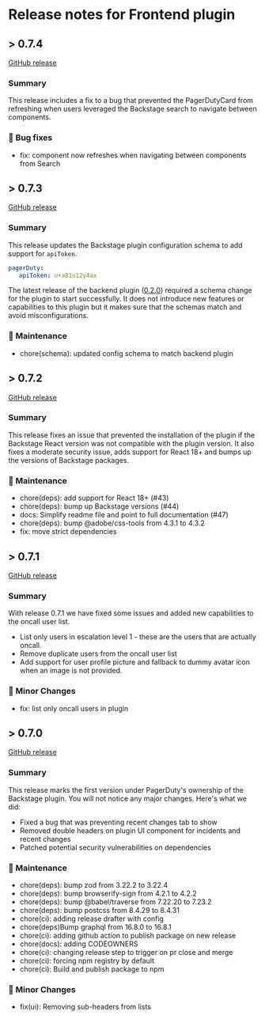 # Release notes for Frontend plugin

## > 0.7.4

[GitHub release](https://github.com/PagerDuty/backstage-plugin/releases/tag/0.7.4)

### Summary

This release includes a fix to a bug that prevented the PagerDutyCard from refreshing when users leveraged the Backstage search to navigate between components.

### 🐛 Bug fixes

- fix: component now refreshes when navigating between components from Search

## > 0.7.3

[GitHub release](https://github.com/PagerDuty/backstage-plugin/releases/tag/0.7.3)

### Summary

This release updates the Backstage plugin configuration schema to add support for `apiToken`.

```yaml
pagerDuty:
   apiToken: u+a81u12y4ax
```

The latest release of the backend plugin ([0.2.0](https://github.com/PagerDuty/backstage-plugin-backend/releases/tag/0.2.0)) required a schema change for the plugin to start successfully. It does not introduce new features or capabilities to this plugin but it makes sure that the schemas match and avoid misconfigurations.

### 🔧 Maintenance

- chore(schema): updated config schema to match backend plugin

## > 0.7.2

[GitHub release](https://github.com/PagerDuty/backstage-plugin/releases/tag/0.7.2)

### Summary

This release fixes an issue that prevented the installation of the plugin if the Backstage React version was not compatible with the plugin version. It also fixes a moderate security issue, adds support for React 18+ and bumps up the versions of Backstage packages.

### 🔧 Maintenance

- chore(deps): add support for React 18+ (#43)
- chore(deps): bump up Backstage versions (#44)
- docs: Simplify readme file and point to full documentation (#47)
- chore(deps): bump @adobe/css-tools from 4.3.1 to 4.3.2
- fix: move strict dependencies

## > 0.7.1

[GitHub release](https://github.com/PagerDuty/backstage-plugin/releases/tag/0.7.1)

### Summary

With release 0.7.1 we have fixed some issues and added new capabilities to the oncall user list.

- List only users in escalation level 1 - these are the users that are actually oncall.
- Remove duplicate users from the oncall user list
- Add support for user profile picture and fallback to dummy avatar icon when an image is not provided.

### 🌟 Minor Changes

- fix: list only oncall users in plugin

## > 0.7.0

[GitHub release](https://github.com/PagerDuty/backstage-plugin/releases/tag/0.7.0)

### Summary

This release marks the first version under PagerDuty's ownership of the Backstage plugin. You will not notice any major changes. Here's what we did:

- Fixed a bug that was preventing recent changes tab to show
- Removed double headers on plugin UI component for incidents and recent changes
- Patched potential security vulnerabilities on dependencies

### 🔧 Maintenance

- chore(deps): bump zod from 3.22.2 to 3.22.4
- chore(deps): bump browserify-sign from 4.2.1 to 4.2.2
- chore(deps): bump @babel/traverse from 7.22.20 to 7.23.2
- chore(deps): bump postcss from 8.4.29 to 8.4.31
- chore(ci): adding release drafter with config
- chore(deps)Bump graphql from 16.8.0 to 16.8.1
- chore(ci): adding github action to publish package on new release
- chore(docs): adding CODEOWNERS
- chore(ci): changing release step to trigger on pr close and merge
- chore(ci): forcing npm registry by default
- chore(ci): Build and publish package to npm

### 🌟 Minor Changes

- fix(ui): Removing sub-headers from lists
